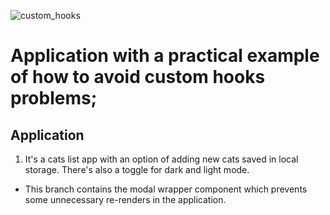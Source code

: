 
![custom_hooks](https://github.com/user-attachments/assets/a45d9398-f296-4c53-8508-f32a6cf35f3e)


# Application with a practical example of how to avoid custom hooks problems;

## Application

1. It's a cats list app with an option of adding new cats saved in local storage. There's also a toggle for dark and light mode.

- This branch contains the modal wrapper component which prevents some unnecessary re-renders in the application.

